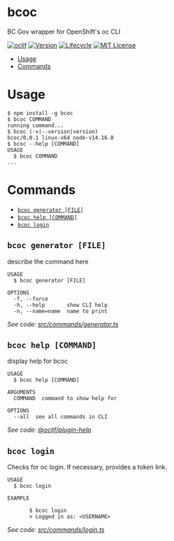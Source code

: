 bcoc
====

BC Gov wrapper for OpenShift&#39;s oc CLI

[![oclif](https://img.shields.io/badge/cli-oclif-brightgreen.svg?style=for-the-badge)](https://oclif.io)
[![Version](https://img.shields.io/npm/v/bcoc.svg?style=for-the-badge)](https://npmjs.org/package/bcoc)
[![Lifecycle](https://img.shields.io/badge/Lifecycle-Experimental-339999?style=for-the-badge)](https://img.shields.io/badge/Lifecycle-Experimental-339999)
[![MIT License](https://img.shields.io/github/license/bcgov/wps.svg?style=for-the-badge)](/LICENSE)

<!-- toc -->
* [Usage](#usage)
* [Commands](#commands)
<!-- tocstop -->
# Usage
<!-- usage -->
```sh-session
$ npm install -g bcoc
$ bcoc COMMAND
running command...
$ bcoc (-v|--version|version)
bcoc/0.0.1 linux-x64 node-v14.16.0
$ bcoc --help [COMMAND]
USAGE
  $ bcoc COMMAND
...
```
<!-- usagestop -->
# Commands
<!-- commands -->
* [`bcoc generator [FILE]`](#bcoc-generator-file)
* [`bcoc help [COMMAND]`](#bcoc-help-command)
* [`bcoc login`](#bcoc-login)

## `bcoc generator [FILE]`

describe the command here

```
USAGE
  $ bcoc generator [FILE]

OPTIONS
  -f, --force
  -h, --help       show CLI help
  -n, --name=name  name to print
```

_See code: [src/commands/generator.ts](https://github.com/derekroberts/bcoc/blob/v0.0.1/src/commands/generator.ts)_

## `bcoc help [COMMAND]`

display help for bcoc

```
USAGE
  $ bcoc help [COMMAND]

ARGUMENTS
  COMMAND  command to show help for

OPTIONS
  --all  see all commands in CLI
```

_See code: [@oclif/plugin-help](https://github.com/oclif/plugin-help/blob/v3.2.2/src/commands/help.ts)_

## `bcoc login`

Checks for oc login.  If necessary, provides a token link.

```
USAGE
  $ bcoc login

EXAMPLE

       $ bcoc login
       > Logged in as: <USERNAME>
```

_See code: [src/commands/login.ts](https://github.com/derekroberts/bcoc/blob/v0.0.1/src/commands/login.ts)_
<!-- commandsstop -->
